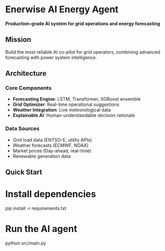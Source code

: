 #  Enerwise AI Energy Agent

**Production-grade AI system for grid operations and energy forecasting**

## Mission
Build the most reliable AI co-pilot for grid operators, combining advanced forecasting with power system intelligence.

##  Architecture

### Core Components
- **Forecasting Engine**: LSTM, Transformer, XGBoost ensemble
- **Grid Optimizer**: Real-time operational suggestions  
- **Weather Integration**: Live meteorological data
- **Explainable AI**: Human-understandable decision rationale

### Data Sources
- Grid load data (ENTSO-E, utility APIs)
- Weather forecasts (ECMWF, NOAA)
- Market prices (Day-ahead, real-time)
- Renewable generation data

##  Quick Start

# Install dependencies
pip install -r requirements.txt

# Run the AI agent
python src/main.py
